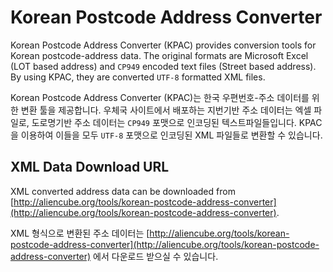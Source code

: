 # Korean Postcode Address Converter #

Korean Postcode Address Converter (KPAC) provides conversion tools for Korean postcode-address data. The original formats are Microsoft Excel (LOT based address) and `CP949` encoded text files (Street based address). By using KPAC, they are converted `UTF-8` formatted XML files.

Korean Postcode Address Converter (KPAC)는 한국 우편번호-주소 데이터를 위한 변환 툴을 제공합니다. 우체국 사이트에서 배포하는 지번기반 주소 데이터는 엑셀 파일로, 도로명기반 주소 데이터는 `CP949` 포맷으로 인코딩된 텍스트파일들입니다. KPAC을 이용하여 이들을 모두 `UTF-8` 포맷으로 인코딩된 XML 파일들로 변환할 수 있습니다.


## XML Data Download URL ##

XML converted address data can be downloaded from [http://aliencube.org/tools/korean-postcode-address-converter](http://aliencube.org/tools/korean-postcode-address-converter).

XML 형식으로 변환된 주소 데이터는 [http://aliencube.org/tools/korean-postcode-address-converter](http://aliencube.org/tools/korean-postcode-address-converter) 에서 다운로드 받으실 수 있습니다.

